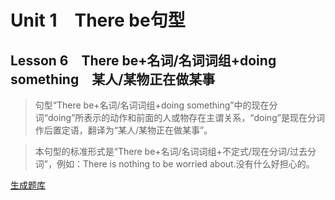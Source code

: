 ﻿ # Unit 1　There be句型
 ## Lesson 6　There be+名词/名词词组+doing something　某人/某物正在做某事
 
> 句型“There be+名词/名词词组+doing something”中的现在分词“doing”所表示的动作和前面的人或物存在主谓关系，“doing”是现在分词作后置定语，翻译为“某人/某物正在做某事”。

> 本句型的标准形式是“There be+名词/名词词组+不定式/现在分词/过去分词”，例如：There is nothing to be worried about.没有什么好担心的。


 [生成题库](./question/f006.json)